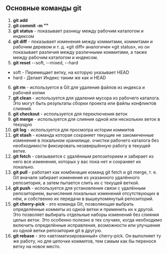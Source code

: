 ## Основные команды git

1. **git add**
2. **git commit -m ""**
3. **git status** - показывает разницу между рабочим каталогом и индексом
4. **git diff** - показывает изменения между коммитами, коммитами и рабочим деревом и т. д. «git diff» аналогичен «git status», но он показывает различия между различными коммитами, а также между рабочим каталогом и индексом.
5. **git reset** --soft, --mixed, --hard
- soft - Перемещает ветку, на которую указывает HEAD
- hard - Делает Индекс таким же как и HEAD

6. **git rm** - используется в Git для удаления файлов из индекса и рабочей копии
7. **git clean** - используется для удаления мусора из рабочего каталога. Это могут быть результаты сборки проекта или файлы конфликтов слияний.
8. **git checkout** -  используется для переключения веток
9. **git merge** - используется для слияния одной или нескольких веток в текущую
10. **git log** - используется для просмотра истории коммитов
11. **git stash** - команда которая сохраняет текущие не закомиченные изменения в локальном хранилище. очистки рабочего каталога без необходимости фиксировать незавершённую работу в текущей ветке.
12. **git fetch** - связывается с удалённым репозиторием и забирает из него все изменения, которых у вас пока нет и сохраняет их локально.
13. **git pull** - работает как комбинация команд git fetch и git merge, т. е. Git вначале забирает изменения из указанного удалённого репозитория, а затем пытается слить их с текущей веткой.
14. **git push** - используется для установления связи с удалённым репозиторием, вычисления локальных изменений отсутствующих в нём, и собственно их передачи в вышеупомянутый репозиторий.
15. **git cherry-pick** - это команда Git, позволяющая выбрать определённые коммиты из одной ветки и применить их к другой. Это позволяет выбирать отдельные наборы изменений без слияния целых веток. Это особенно полезно в тех случаях, когда необходимо включить определённые исправления, возможности или улучшения из одной ветки репозитория git в другую.
16. **git rebase** - это «автоматизированный» cherry-pick. Он выполняет ту же работу, но для цепочки коммитов, тем самым как бы перенося ветку на новое место.